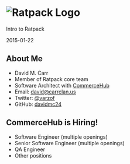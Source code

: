 # ![Ratpack Logo](img/ratpack-logo.png)

Intro to Ratpack

2015-01-22

## About Me

* David M. Carr
* Member of Ratpack core team
* Software Architect with [CommerceHub](http://www.commercehub.com)
* Email: [david@carrclan.us](mailto:david@carrclan.us)
* Twitter: [@varzof](http://twitter.com/varzof)
* GitHub: [davidmc24](https://github.com/davidmc24)

## CommerceHub is Hiring!

* Software Engineer (multiple openings)
* Senior Software Engineer (multiple openings)
* QA Engineer
* Other positions
